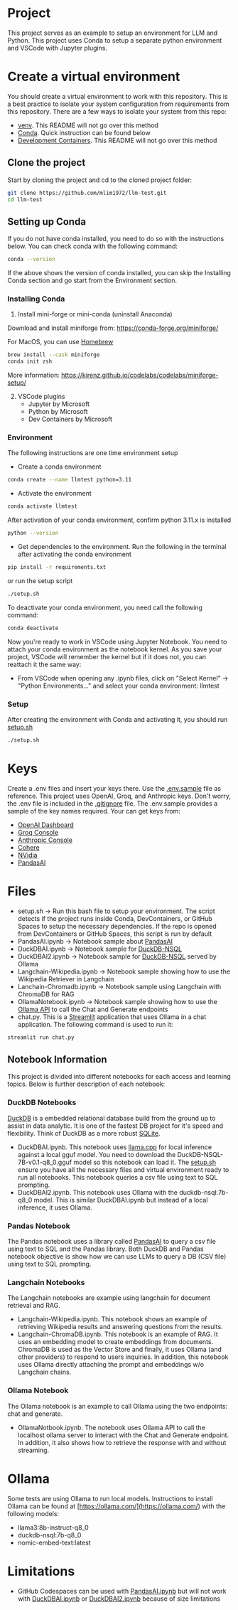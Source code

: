 # Project
This project serves as an example to setup an environment for LLM and Python. This project uses Conda to setup a separate python environment and VSCode with Jupyter plugins.

# Create a virtual environment
You should create a virtual environment to work with this repository. This is a best practice to isolate your system configuration
from requirements from this repository.
There are a few ways to isolate your system from this repo:
- [venv](https://docs.python.org/3/library/venv.html). This README will not go over this method
- [Conda](https://docs.conda.io/). Quick instruction can be found below
- [Development Containers](https://containers.dev/). This README will not go over this method

## Clone the project
Start by cloning the project and cd to the cloned project folder:
```bash
git clone https://github.com/mlim1972/llm-test.git
cd llm-test
```

## Setting up Conda
If you do not have conda installed, you need to do so with the instructions below. You can check conda with the following command:
```bash
conda --version
```
If the above shows the version of conda installed, you can skip the Installing Conda section and go start from the Environment section. 

### Installing Conda
1. Install mini-forge or mini-conda (uninstall Anaconda)

Download and install miniforge from: https://conda-forge.org/miniforge/

For MacOS, you can use [Homebrew](https://brew.sh/)
```bash
brew install --cask miniforge
conda init zsh
```
More information: https://kirenz.github.io/codelabs/codelabs/miniforge-setup/

2. VSCode plugins
    - Jupyter by Microsoft
    - Python by Microsoft
    - Dev Containers by Microsoft

### Environment
The following instructions are one time environment setup
- Create a conda environment
```bash
conda create --name llmtest python=3.11
```
- Activate the environment
```bash
conda activate llmtest
```
After activation of your conda environment, confirm python 3.11.x is installed
```bash
python --version
```

- Get dependencies to the environment. Run the following in the terminal after activating the conda environment
```bash
pip install -r requirements.txt
```
or run the setup script 
```bash
./setup.sh
```

To deactivate your conda environment, you need call the following command:
```bash
conda deactivate
```

Now you're ready to work in VSCode using Jupyter Notebook. You need to attach your conda environment as the notebook kernel.
As you save your project, VSCode will remember the kernel but if it does not, you can reattach it the same way:

- From VSCode when opening any .ipynb files, click on "Select Kernel" -> "Python Environments..." and select your conda environment: llmtest

### Setup
After creating the environment with Conda and activating it, you should run [setup.sh](./setup.sh) 
```bash
./setup.sh
```

# Keys
Create a .env files and insert your keys there. Use the [.env.sample](.env.sample) file as reference. This project uses OpenAI, Groq, and Anthropic keys. Don't worry, the .env file is included in the [.gitignore](.gitignore) file. The .env.sample provides a sample of the key names required. Your can get keys from:

- [OpenAI Dashboard](https://platform.openai.com/api-keys)
- [Groq Console](https://console.groq.com/keys)
- [Anthropic Console](https://console.anthropic.com/settings/keys)
- [Cohere](https://cohere.com/)
- [NVidia](https://build.nvidia.com/explore/discover)
- [PandasAI](https://www.pandabi.ai/)


# Files
- setup.sh -> Run this bash file to setup your environment. The script detects if the project runs inside Conda, DevContainers, or GitHub Spaces to setup the necessary dependencies. If the repo is opened from DevContainers or GitHub Spaces, this script is run by default
- PandasAI.ipynb  -> Notebook sample about [PandasAI](https://docs.pandas-ai.com/)
- DuckDBAI.ipynb  -> Notebook sample for [DuckDB-NSQL](https://huggingface.co/motherduckdb/DuckDB-NSQL-7B-v0.1-GGUF)
- DuckDBAI2.ipynb  -> Notebook sample for [DuckDB-NSQL](https://huggingface.co/motherduckdb/DuckDB-NSQL-7B-v0.1-GGUF) served by Ollama
- Langchain-Wikipedia.ipynb -> Notebook sample showing how to use the Wikipedia Retriever in Langchain
- Lanchain-Chromadb.ipynb -> Notebook sample using Langchain with ChromaDB for RAG
- OllamaNotebook.ipynb -> Notebook sample showing how to use the 
[Ollama API](https://pypi.org/project/ollama/) to call the Chat and Generate endpoints
- chat.py. This is a [Streamlit](https://streamlit.io/) application that uses Ollama in a chat application. The following command is used to run it:
```bash
streamlit run chat.py
```

## Notebook Information
This project is divided into different notebooks for each access and learning topics. Below is further description of each notebook:

### DuckDB Notebooks
[DuckDB](https://duckdb.org/) is a embedded relational database build from the ground up to assist in data analytic. It is one of the fastest DB project for it's speed and flexibility. Think of DuckDB as a more robust [SQLite](https://www.sqlite.org/).

- DuckDBAI.ipynb. This notebook uses [llama.cpp](https://github.com/ggerganov/llama.cpp) for local inference against a local gguf model. You need to download the DuckDB-NSQL-7B-v0.1-q8_0.gguf model so this notebook can load it. The [setup.sh](./setup.sh) ensure you have all the necessary files and virtual environment ready to run all notebooks. This notebook queries a csv file using text to SQL prompting.
- DuckDBAI2.ipynb. This notebook uses Ollama with the duckdb-nsql:7b-q8_0 model. This is similar DuckDBAI.ipynb but instead of a local inference, it uses Ollama.

### Pandas Notebook
The Pandas notebook uses a library called [PandasAI](https://docs.pandas-ai.com/en/latest/LLMs/llms/) to query a csv file using text to SQL and the Pandas library.
Both DuckDB and Pandas notebook objective is show how we can use LLMs to query a DB (CSV file) using text to SQL prompting.

### Langchain Notebooks
The Langchain notebooks are example using langchain for document retrieval and RAG.

- Langchain-Wikipedia.ipynb. This notebook shows an example of retrieving Wikipedia results and answering questions from the results.
- Langchain-ChromaDB.ipynb. This notebook is an example of RAG. It uses an embedding model to create embeddings from documents. ChromaDB is used as the Vector Store and finally, it uses Ollama (and other providers) to respond to users inquiries. In addition, this notebook uses Ollama directly attaching the
prompt and embeddings w/o Langchain chains.

### Ollama Notebook
The Ollama notebook is an example to call Ollama using the two endpoints: chat and generate.

- OllamaNotbook.ipynb. The notebook uses Ollama API to call the localhost 
ollama server to interact with the Chat and Generate endpoint. In addition,
it also shows how to retrieve the response with and without streaming.


# Ollama
Some tests are using Ollama to run local models. Instructions to install Ollama can be found at [https://ollama.com/](https://ollama.com/) with the following models:
- llama3:8b-instruct-q8_0
- duckdb-nsql:7b-q8_0
- nomic-embed-text:latest

# Limitations
- GitHub Codespaces can be used with [PandasAI.ipynb](./PandasAI.ipynb) but will not work with [DuckDBAI.ipynb](./DuckDBAI.ipynb) or [DuckDBAI2.ipynb](./DuckDBAI2.ipynb) because of size limitations
